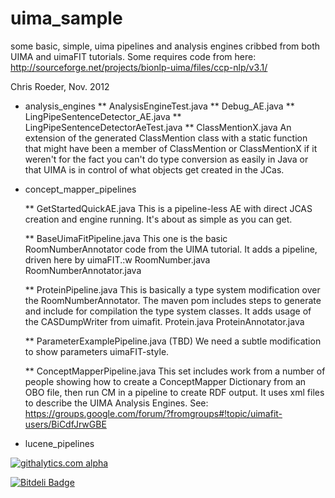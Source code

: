 uima_sample
===========

some basic, simple, uima pipelines and analysis engines cribbed from
both UIMA and uimaFIT tutorials. Some requires code from here:
http://sourceforge.net/projects/bionlp-uima/files/ccp-nlp/v3.1/

Chris Roeder, Nov. 2012

* analysis_engines
	** AnalysisEngineTest.java
	** Debug_AE.java
	** LingPipeSentenceDetector_AE.java
	** LingPipeSentenceDetectorAeTest.java
	** ClassMentionX.java
		An extension of the generated ClassMention class with a static function
		that might have been a member of ClassMention or ClassMentionX if it
		weren't for the fact you can't do type conversion as easily in Java
		or that UIMA is in control of what objects get created in the JCas.

* concept_mapper_pipelines

	** GetStartedQuickAE.java
		This is a pipeline-less AE with direct JCAS creation and engine
		running. It's about as simple as you can get.

	** BaseUimaFitPipeline.java
		This one is the basic RoomNumberAnnotator code from the UIMA tutorial.
		It adds a pipeline, driven here by uimaFIT.:w
		RoomNumber.java
		RoomNumberAnnotator.java

	** ProteinPipeline.java
		This is basically a type system modification over the RoomNumberAnnotator.
		The maven pom includes steps to generate and include for compilation the type system classes.
		It adds usage of the CASDumpWriter from uimafit.
		Protein.java
		ProteinAnnotator.java

	** ParameterExamplePipeline.java (TBD)
		We need a subtle modification to show parameters uimaFIT-style.

	** ConceptMapperPipeline.java 
		This set includes work from a number of people showing how to create a ConceptMapper
		Dictionary from an OBO file, then run CM in a pipeline to create RDF output.
		It uses xml files to describe the UIMA Analysis Engines.
		See: https://groups.google.com/forum/?fromgroups#!topic/uimafit-users/BiCdfJrwGBE

* lucene_pipelines
 
[![githalytics.com alpha](https://cruel-carlota.pagodabox.com/51326b276ac97a08eefd1f7b010eea0e "githalytics.com")](http://githalytics.com/croeder/uima_sample)


[![Bitdeli Badge](https://d2weczhvl823v0.cloudfront.net/croeder/uima_sample/trend.png)](https://bitdeli.com/free "Bitdeli Badge")

